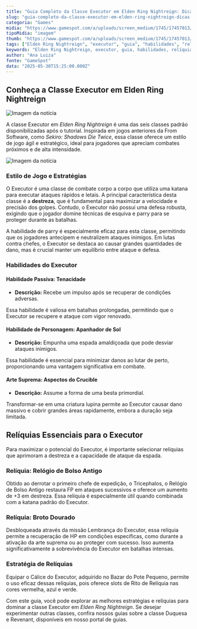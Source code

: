 ```yaml
---
title: "Guia Completo da Classe Executor em Elden Ring Nightreign: Dicas e Estratégias"
slug: "guia-completo-da-classe-executor-em-elden-ring-nightreign-dicas-e-estratgias"
categoria: "Games"
midia: "https://www.gamespot.com/a/uploads/screen_medium/1745/17457013/4504121-executor.jpg"
tipoMidia: "imagem"
thumb: "https://www.gamespot.com/a/uploads/screen_medium/1745/17457013/4504121-executor.jpg"
tags: ["Elden Ring Nightreign", "executor", "guia", "habilidades", "relíquias", "destreza", "combate corpo a corpo", "parry", "From Software", "estratégia"]
keywords: "Elden Ring Nightreign, executor, guia, habilidades, relíquias, destreza, combate corpo a corpo, parry, From Software, estratégia"
author: "Ana Luiza"
fonte: "GameSpot"
data: "2025-05-30T15:25:00.000Z"
---
```

## Conheça a Classe Executor em Elden Ring Nightreign

![Imagem da notícia](https://www.gamespot.com/a/uploads/original/1745/17457013/4504148-eldenringnightreignscreenshot2025.05.30-12.22.16.36.png)

A classe Executor em *Elden Ring Nightreign* é uma das seis classes padrão disponibilizadas após o tutorial. Inspirada em jogos anteriores da From Software, como *Sekiro: Shadows Die Twice*, essa classe oferece um estilo de jogo ágil e estratégico, ideal para jogadores que apreciam combates próximos e de alta intensidade.

![Imagem da notícia](https://www.gamespot.com/a/uploads/original/1745/17457013/4504147-eldenringnightreignscreenshot2025.05.30-12.22.32.93.png)

### Estilo de Jogo e Estratégias

O Executor é uma classe de combate corpo a corpo que utiliza uma katana para executar ataques rápidos e letais. A principal característica desta classe é a **destreza**, que é fundamental para maximizar a velocidade e precisão dos golpes. Contudo, o Executor não possui uma defesa robusta, exigindo que o jogador domine técnicas de esquiva e parry para se proteger durante as batalhas.

A habilidade de parry é especialmente eficaz para esta classe, permitindo que os jogadores antecipem e neutralizem ataques inimigos. Em lutas contra chefes, o Executor se destaca ao causar grandes quantidades de dano, mas é crucial manter um equilíbrio entre ataque e defesa.

### Habilidades do Executor

#### Habilidade Passiva: Tenacidade

- **Descrição:** Recebe um impulso após se recuperar de condições adversas.

Essa habilidade é valiosa em batalhas prolongadas, permitindo que o Executor se recupere e ataque com vigor renovado.

#### Habilidade de Personagem: Apanhador de Sol

- **Descrição:** Empunha uma espada amaldiçoada que pode desviar ataques inimigos.

Essa habilidade é essencial para minimizar danos ao lutar de perto, proporcionando uma vantagem significativa em combate.

#### Arte Suprema: Aspectos do Crucible

- **Descrição:** Assume a forma de uma besta primordial.

Transformar-se em uma criatura lupina permite ao Executor causar dano massivo e cobrir grandes áreas rapidamente, embora a duração seja limitada.

## Relíquias Essenciais para o Executor

Para maximizar o potencial do Executor, é importante selecionar relíquias que aprimoram a destreza e a capacidade de ataque da espada.

### Relíquia: Relógio de Bolso Antigo

Obtido ao derrotar o primeiro chefe de expedição, o Tricephalos, o Relógio de Bolso Antigo restaura FP em ataques sucessivos e oferece um aumento de +3 em destreza. Essa relíquia é especialmente útil quando combinada com a katana padrão do Executor.

### Relíquia: Broto Dourado

Desbloqueada através da missão Lembrança do Executor, essa relíquia permite a recuperação de HP em condições específicas, como durante a ativação da arte suprema ou ao proteger com sucesso. Isso aumenta significativamente a sobrevivência do Executor em batalhas intensas.

### Estratégia de Relíquias

Equipar o Cálice do Executor, adquirido no Bazar do Pote Pequeno, permite o uso eficaz dessas relíquias, pois oferece slots de Rito de Relíquia nas cores vermelha, azul e verde.

Com este guia, você pode explorar as melhores estratégias e relíquias para dominar a classe Executor em *Elden Ring Nightreign*. Se desejar experimentar outras classes, confira nossos guias sobre a classe Duquesa e Revenant, disponíveis em nosso portal de guias.
